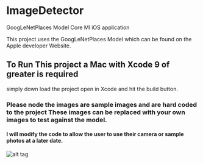 # ImageDetector
GoogLeNetPlaces Model Core Ml iOS application

This project uses the GoogLeNetPlaces Model which can be found on the Apple developer Website.

## To Run This project a Mac with Xcode 9 of greater is required

simply down load the project open in Xcode and hit the build button.


### Please node the images are sample images and are hard coded to the project These images can be replaced with your own images to test against the model.

#### I will modify the code to allow the user to use their camera or sample photos at a later date.

![alt tag](https://github.com/seanjohn85/ImageDetector/image.png)


